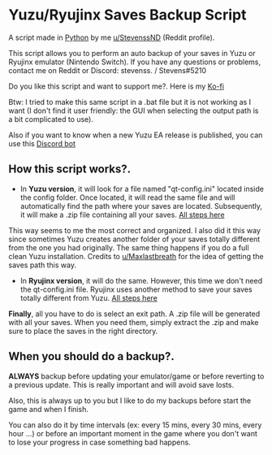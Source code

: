 # Yuzu/Ryujinx Saves Backup Script
A script made in [Python](https://www.python.org/downloads/) by me [u/StevenssND](https://www.reddit.com/user/StevenssND) (Reddit profile).

This script allows you to perform an auto backup of your saves in Yuzu or Ryujinx emulator (Nintendo Switch). If you have any questions or problems, contact me on Reddit or Discord: stevenss. / Stevens#5210

Do you like this script and want to support me?. Here is my [Ko-fi](https://ko-fi.com/stevenss)

Btw: I tried to make this same script in a .bat file but it is not working as I want (I don't find it user friendly: the GUI when selecting the output path is a bit complicated to use).

Also if you want to know when a new Yuzu EA release is published, you can use this [Discord bot](https://github.com/StevensND/yuzuea-bot)

## How this script works?.

- In **Yuzu version**, it will look for a file named "qt-config.ini" located inside the config folder. Once located, it will read the same file and will automatically find the path where your saves are located. Subsequently, it will make a .zip file containing all your saves. [All steps here](https://github.com/StevensND/emuswitch-backup/blob/main/YUZU.md)
 
 This way seems to me the most correct and organized. I also did it this way since sometimes Yuzu creates another folder of your saves totally different from the one you had originally. The same thing happens if you do a full clean Yuzu installation. Credits to [u/Maxlastbreath](https://www.reddit.com/user/Maxlastbreath/) for the idea of getting the saves path this way.
 
 - In **Ryujinx version**, it will do the same. However, this time we don't need the qt-config.ini file. Ryujinx uses another method to save your saves totally different from Yuzu. [All steps here](https://github.com/StevensND/emuswitch-backup/blob/main/RYUJINX.md)

**Finally**, all you have to do is select an exit path. A .zip file will be generated with all your saves. When you need them, simply extract the .zip and make sure to place the saves in the right directory.

## When you should do a backup?.

**ALWAYS** backup before updating your emulator/game or before reverting to a previous update. This is really important and will avoid save losts.

Also, this is always up to you but I like to do my backups before start the game and when I finish. 

You can also do it by time intervals (ex: every 15 mins, every 30 mins, every hour ...) or before an important moment in the game where you don't want to lose your progress in case something bad happens.
